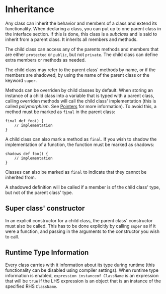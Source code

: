 # Inheritance

Any class can inherit the behavior and members of a class and extend its functionality. When declaring a class, you can put up to one parent class in the interface section. If this is done, this class is a _subclass_ and is said to inherit from a parent class. It inherits all members and methods.

The child class can access any of the parents methods and members that are either `protected` or `public`, but not `private`. The child class can define extra members or methods as needed.

The child class may refer to the parent class' methods by name, or if the members are shadowed, by using the name of the parent class or the keyword `super`.

Methods can be overriden by child classes by default. When storing an instance of a child class into a variable that is typed with a parent class, calling overriden methods will call the child class' implementation (this is called _polymorphism_. See [Pointers](pointers.md) for more information). To avoid this, a method must be marked as `final` in the parent class:

    final def foo() {
        // implementation
    }

A child class can also mark a method as `final`. If you wish to shadow the implementation of a function, the function must be marked as shadows:

    shadows def foo() {
        // implementation
    }

Classes can also be marked as `final` to indicate that they cannot be inherited
from.

A shadowed definition will be called if a member is of the child class' type, but not of the parent class' type.

## Super class' constructor

In an explicit constructor for a child class, the parent class' constructor must also be called. This has to be done explicitly by calling `super` as if it were a function, and passing in the arguments to the constructor you wish to call.

## Runtime Type Information

Every class carries with it information about its type during runtime (this functionality can be disabled using compiler settings). When runtime type information is enabled, `expression instanceof ClassName` is an expression that will be `true` if the LHS expression is an object that is an instance of the specified RHS `ClassName`.
